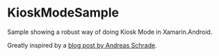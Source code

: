 # KioskModeSample
Sample showing a robust way of doing Kiosk Mode in Xamarin.Android.

Greatly inspired by a [blog post by Andreas Schrade][post].

[post]: http://www.andreas-schrade.de/2015/02/16/android-tutorial-how-to-create-a-kiosk-mode-in-android/
